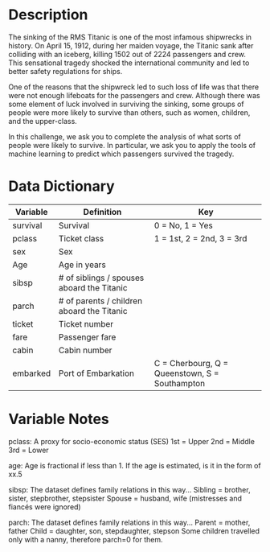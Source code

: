 Description
===========
The sinking of the RMS Titanic is one of the most infamous shipwrecks in history.  On April 15, 1912, during her maiden voyage, the Titanic sank after colliding with an iceberg, killing 1502 out of 2224 passengers and crew. This sensational tragedy shocked the international community and led to better safety regulations for ships.

One of the reasons that the shipwreck led to such loss of life was that there were not enough lifeboats for the passengers and crew. Although there was some element of luck involved in surviving the sinking, some groups of people were more likely to survive than others, such as women, children, and the upper-class.

In this challenge, we ask you to complete the analysis of what sorts of people were likely to survive. In particular, we ask you to apply the tools of machine learning to predict which passengers survived the tragedy.

Data Dictionary
===============
Variable | Definition | Key
--- | --- | ---
survival | Survival	| 0 = No, 1 = Yes
pclass | Ticket class	| 1 = 1st, 2 = 2nd, 3 = 3rd
sex	| Sex	
Age	| Age in years	
sibsp	| # of siblings / spouses aboard the Titanic	
parch	| # of parents / children aboard the Titanic	
ticket | Ticket number	
fare | Passenger fare	
cabin	| Cabin number	
embarked | Port of Embarkation | C = Cherbourg, Q = Queenstown, S = Southampton

Variable Notes
==============
pclass: A proxy for socio-economic status (SES)
1st = Upper
2nd = Middle
3rd = Lower

age: Age is fractional if less than 1. If the age is estimated, is it in the form of xx.5

sibsp: The dataset defines family relations in this way...
Sibling = brother, sister, stepbrother, stepsister
Spouse = husband, wife (mistresses and fiancés were ignored)

parch: The dataset defines family relations in this way...
Parent = mother, father
Child = daughter, son, stepdaughter, stepson
Some children travelled only with a nanny, therefore parch=0 for them.
